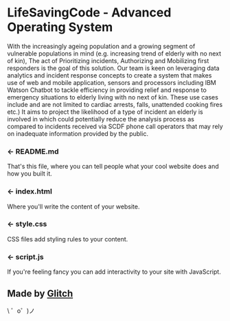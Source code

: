 LifeSavingCode - Advanced Operating System
=================

With the increasingly ageing population and a growing segment of vulnerable populations in mind (e.g. increasing trend of elderly with no next of kin), The act of Prioritizing incidents, Authorizing and Mobilizing first responders is the goal of this solution. Our team is keen on leveraging data analytics and incident response concepts to create a system that makes use of web and mobile application, sensors and processors including IBM Watson Chatbot to tackle efficiency in providing relief and response to emergency situations to elderly living with no next of kin. These use cases include and are not limited to cardiac arrests, falls, unattended cooking fires etc.) It aims to project the likelihood of a type of incident an elderly is involved in which could potentially reduce the analysis process as compared to incidents received via SCDF phone call operators that may rely on inadequate information provided by the public.

### ← README.md

That's this file, where you can tell people what your cool website does and how you built it.

### ← index.html

Where you'll write the content of your website. 

### ← style.css

CSS files add styling rules to your content.

### ← script.js

If you're feeling fancy you can add interactivity to your site with JavaScript.

Made by [Glitch](https://glitch.com/)
-------------------

\ ゜o゜)ノ
